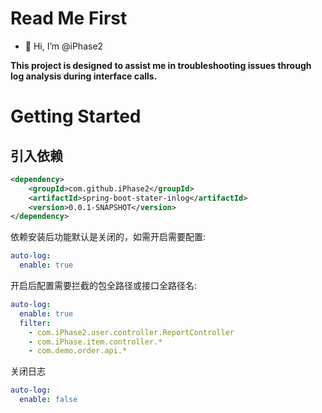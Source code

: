 # Read Me First
- 👋 Hi, I’m @iPhase2  

**This project is designed to assist me in troubleshooting issues through log analysis during interface calls.**

# Getting Started
## 引入依赖
```xml
<dependency>
    <groupId>com.github.iPhase2</groupId>
    <artifactId>spring-boot-stater-inlog</artifactId>
    <version>0.0.1-SNAPSHOT</version>
</dependency>
```
依赖安装后功能默认是关闭的，如需开启需要配置:
```yaml
auto-log:
  enable: true
```
开启后配置需要拦截的包全路径或接口全路径名:
```yaml
auto-log:
  enable: true
  filter:
    - com.iPhase2.user.controller.ReportController
    - com.iPhase.item.controller.*
    - com.demo.order.api.*
```

关闭日志
```yaml
auto-log:
  enable: false
```
